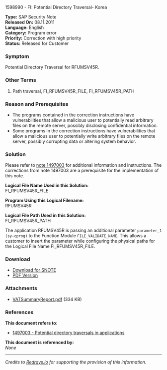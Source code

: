 1598990 - FI: Potential Directory Traversal- Korea

**Type:** SAP Security Note  
**Released On:** 08.11.2011  
**Language:** English  
**Category:** Program error  
**Priority:** Correction with high priority  
**Status:** Released for Customer  

### Symptom
Potential Directory Traversal for RFUMSV45R.

### Other Terms
1. Path traversal, FI_RFUMSV45R_FILE, FI_RFUMSV45R_PATH

### Reason and Prerequisites
- The programs contained in the correction instructions have vulnerabilities that allow a malicious user to potentially read arbitrary files on the remote server, possibly disclosing confidential information.
- Some programs in the correction instructions have vulnerabilities that allow a malicious user to potentially write arbitrary files on the remote server, possibly corrupting data or altering system behavior.

### Solution
Please refer to [note 1497003](https://me.sap.com/notes/1497003) for additional information and instructions. The corrections from note 1497003 are a prerequisite for the implementation of this note.

**Logical File Name Used in this Solution:**  
FI_RFUMSV45R_FILE

**Program Using this Logical Filename:**  
RFUMSV45R

**Logical File Path Used in this Solution:**  
FI_RFUMSV45R_PATH

The application RFUMSV45R is passing an additional parameter `parameter_1 (sy-cprog)` to the Function Module `FILE_VALIDATE_NAME`. This allows a customer to insert the parameter while configuring the physical paths for the Logical File Name FI_RFUMSV45R_FILE.

### Download
- [Download for SNOTE](https://notesdownloads.sap.com/note/0040000009492692017)
- [PDF Version](https://userapps.support.sap.com/sap/support/sfm/notes/print/0001598990?language=en-US&token=85108D63BCE60E1C424FB8F27AD6119F)

### Attachments
- [VATSummaryReport.pdf](https://me.sap.com/sap/support/sapnotes/public/services/attachment.htm?iv_key=012006153200000264212011&iv_version=0001&iv_guid=044F51E000B4014BB6977BB4834DD1E3) (334 KB)

### References
**This document refers to:**
- [1497003 - Potential directory traversals in applications](https://me.sap.com/notes/1497003)

**This document is referenced by:**  
_None_

---

*Credits to [Redrays.io](https://redrays.io) for supporting the provision of this information.*
